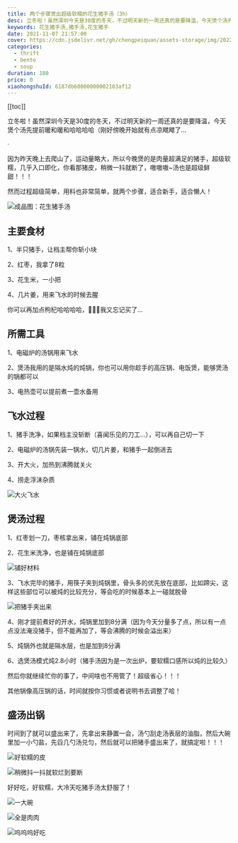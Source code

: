 ```yaml
---
title: 两个步骤煲出超级软糯的花生猪手汤（3h）
desc: 立冬啦！虽然深圳今天是30度的冬天，不过明天新的一周还真的是要降温，今天煲个汤先提前暖和暖和哈哈哈哈（刚好傍晚开始就有点凉飕飕了…因为昨天晚上去爬山了，运动量略大，所以今晚煲的是肉量超满足的猪手，超级软糯，几乎入口即化，你看那猪皮，稍微一抖就断了，嗷嗷嗷~汤也是超级鲜甜！！！
keywords: 花生猪手汤,猪手汤,花生猪手
date: 2021-11-07 21:57:00
cover: https://cdn.jsdelivr.net/gh/chengpeiquan/assets-storage/img/2022/02/20220203172535.jpg
categories:
  - thrift
  - bento
  - soup
duration: 180
price: 0
xiaohongshuId: 6187db60000000002103af12
---
```


[[toc]]

立冬啦！虽然深圳今天是30度的冬天，不过明天新的一周还真的是要降温，今天煲个汤先提前暖和暖和哈哈哈哈（刚好傍晚开始就有点凉飕飕了…

·

因为昨天晚上去爬山了，运动量略大，所以今晚煲的是肉量超满足的猪手，超级软糯，几乎入口即化，你看那猪皮，稍微一抖就断了，嗷嗷嗷~汤也是超级鲜甜！！！

然而过程超级简单，用料也非常简单，就两个步骤，适合新手，适合懒人！

![成品图：花生猪手汤](https://cdn.jsdelivr.net/gh/chengpeiquan/assets-storage/img/2022/02/20220203172714.jpg)

## 主要食材

1、半只猪手，让档主帮你斩小块

2、红枣，我拿了8粒

3、花生米，一小把

4、几片姜，用来飞水的时候去腥

你可以再加点枸杞哈哈哈哈，🤣🤣🤣我又忘记买了…

## 所需工具

1、电磁炉的汤锅用来飞水

2、煲汤我用的是隔水炖的炖锅，你也可以用你趁手的高压锅、电饭煲，能够煲汤的锅都可以

3、电热壶可以提前煮一壶水备用

## 飞水过程

1、猪手洗净，如果档主没斩断（喜闻乐见的刀工…），可以再自己切一下

2、电磁炉的汤锅先装一锅水，切几片姜，和猪手一起倒进去

3、开大火，加热到沸腾就关火

4、捞走浮沫杂质

![大火飞水](https://cdn.jsdelivr.net/gh/chengpeiquan/assets-storage/img/2022/02/20220203172711.jpg)

## 煲汤过程

1、红枣划一刀，枣核拿出来，铺在炖锅底部

2、花生米洗净，也是铺在炖锅底部

![铺好材料](https://cdn.jsdelivr.net/gh/chengpeiquan/assets-storage/img/2022/02/20220203172712.jpg)

3、飞水完毕的猪手，用筷子夹到炖锅里，骨头多的优先放在底部，比如蹄尖，这样这些部位可以被炖的比较充分，等会吃的时候基本上一碰就脱骨

![把猪手夹出来](https://cdn.jsdelivr.net/gh/chengpeiquan/assets-storage/img/2022/02/20220203172713.jpg)

4、刚才提前煮好的开水，炖锅里加到8分满（因为今天分量多了点，所以有一点点没法淹没猪手，但不能再加了，等会沸腾的时候会溢出来）

5、炖锅外也就是隔水层，也是加到8分满

6、选煲汤模式炖2.8小时（猪手汤因为是一次出炉，要软糯口感所以炖的比较久）

然后你就继续忙你的事了，中间啥也不用管了！超级省心！！！

其他锅像高压锅的话，时间就按你习惯或者说明书去调整了哈！

## 盛汤出锅

时间到了就可以盛出来了，先拿出来静置一会，汤勺刮走汤表层的油脂，然后大碗里加一小勺盐，先舀几勺汤兑匀，然后就可以把猪手盛出来了，就搞定啦！！！

![好软糯的皮](https://cdn.jsdelivr.net/gh/chengpeiquan/assets-storage/img/2022/02/20220203172718.jpg)

![稍微抖一抖就软烂到要断](https://cdn.jsdelivr.net/gh/chengpeiquan/assets-storage/img/2022/02/20220203172719.jpg)

好好吃，好软糯，大冷天吃猪手汤太舒服了！

![一大碗](https://cdn.jsdelivr.net/gh/chengpeiquan/assets-storage/img/2022/02/20220203172715.jpg)

![全是肉肉](https://cdn.jsdelivr.net/gh/chengpeiquan/assets-storage/img/2022/02/20220203172717.jpg)

![呜呜呜好吃](https://cdn.jsdelivr.net/gh/chengpeiquan/assets-storage/img/2022/02/20220203172716.jpg)

